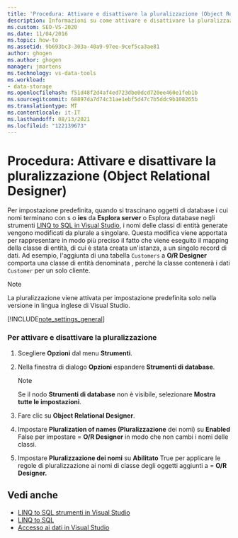 ```yaml
---
title: 'Procedura: Attivare e disattivare la pluralizzazione (Object Relational Designer)'
description: Informazioni su come attivare e disattivare la pluralizzazione in Object Relational Designer (O/R Designer). L'impostazione predefinita converte i nomi plurali in singolari.
ms.custom: SEO-VS-2020
ms.date: 11/04/2016
ms.topic: how-to
ms.assetid: 9b693bc3-303a-40a9-97ee-9cef5ca3ae81
author: ghogen
ms.author: ghogen
manager: jmartens
ms.technology: vs-data-tools
ms.workload:
- data-storage
ms.openlocfilehash: f51d48f2d4af4ed723dbe0dcd720ee460e1feb1b
ms.sourcegitcommit: 68897da7d74c31ae1ebf5d47c7b5ddc9b108265b
ms.translationtype: MT
ms.contentlocale: it-IT
ms.lasthandoff: 08/13/2021
ms.locfileid: "122139673"
---
```

# <a name="how-to-turn-pluralization-on-and-off-or-designer"></a>Procedura: Attivare e disattivare la pluralizzazione (Object Relational Designer)
Per impostazione predefinita, quando si trascinano oggetti di database i cui nomi terminano con s o **ies** da **Esplora server** o Esplora database negli strumenti [LINQ to SQL in Visual Studio](../data-tools/linq-to-sql-tools-in-visual-studio2.md), i nomi delle classi di entità generate vengono modificati da plurale a singolare. Questa modifica viene apportata per rappresentare in modo più preciso il fatto che viene eseguito il mapping della classe di entità, di cui è stata creata un'istanza, a un singolo record di dati. Ad esempio, l'aggiunta di una tabella `Customers` a **O/R Designer** comporta una classe di entità denominata , perché la classe contenerà i dati `Customer` per un solo cliente.

> [!NOTE]
> La pluralizzazione viene attivata per impostazione predefinita solo nella versione in lingua inglese di Visual Studio.

[!INCLUDE[note_settings_general](../data-tools/includes/note_settings_general_md.md)]

### <a name="to-turn-pluralization-on-and-off"></a>Per attivare e disattivare la pluralizzazione

1. Scegliere **Opzioni** dal menu **Strumenti**.

2. Nella finestra di dialogo **Opzioni** espandere **Strumenti di database**.

    > [!NOTE]
    > Se il nodo **Strumenti di database** non è visibile, selezionare **Mostra tutte le impostazioni**.

3. Fare clic su **Object Relational Designer**.

4. Impostare **Pluralization of names (Pluralizzazione** dei nomi) su **Enabled** False per impostare  =   **O/R Designer** in modo che non cambi i nomi delle classi.

5. Impostare **Pluralizzazione dei nomi** su **Abilitato** True per applicare le regole di pluralizzazione ai nomi di classe degli oggetti aggiunti a  =   **O/R Designer.**

## <a name="see-also"></a>Vedi anche

- [LINQ to SQL strumenti in Visual Studio](../data-tools/linq-to-sql-tools-in-visual-studio2.md)
- [LINQ to SQL](/dotnet/framework/data/adonet/sql/linq/index)
- [Accesso ai dati in Visual Studio](../data-tools/accessing-data-in-visual-studio.md)
